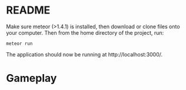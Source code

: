 # README

Make sure meteor (>1.4.1) is installed, then download or clone files onto your computer.
Then from the home directory of the project, run:

`meteor run`

The application should now be running at http://localhost:3000/. 

# Gameplay

